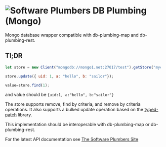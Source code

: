 # ![Software Plumbers](http://docs.softwareplumbers.com/common/img/SquareIdent-160.png) DB Plumbing (Mongo)

Mongo database wrapper compatible with db-plumbing-map and db-plumbing-rest.

## Tl;DR

```javascript
let store = new Client("mongodb://mongo1.net:27017/test").getStore("mycollection");

store.update({ uid: 1, a: "hello", b: "sailor"});

value=store.find(1);
```

and value should be `{uid:1, a:"hello", b:"sailor"}`

The store supports remove, find by criteria, and remove by criteria operations. It also supports a bulked update operation based on the [typed-patch](https://npmjs.org/packages/typed-patch) library.

This implementation should be interoperable with db-plumbing-map or db-plumbing-rest.

For the latest API documentation see [The Software Plumbers Site](http://docs.softwareplumbers.com/db-plumbing-mongo/master)



